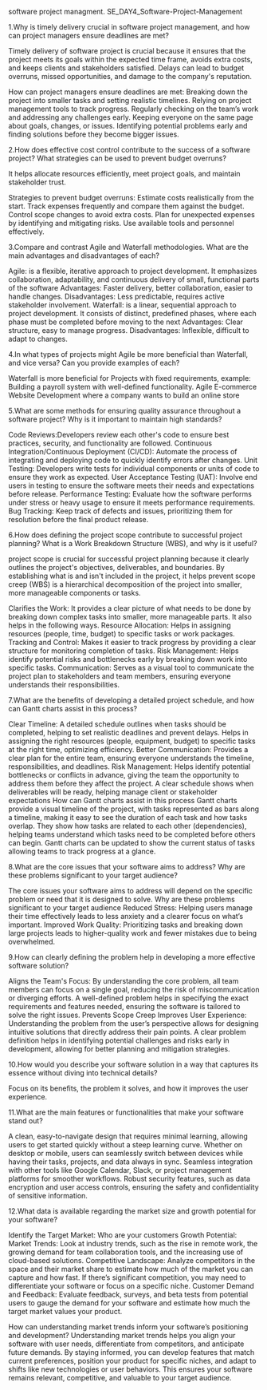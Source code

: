 software project managment. SE_DAY4_Software-Project-Management

1.Why is timely delivery crucial in software project management, and how can project managers ensure deadlines are met?

Timely delivery of software project is crucial because it ensures that the project meets its goals within the expected time frame, avoids extra costs, and keeps clients and stakeholders satisfied. Delays can lead to budget overruns, missed opportunities, and damage to the company's reputation.

How can project managers ensure deadlines are met: Breaking down the project into smaller tasks and setting realistic timelines. Relying on project management tools to track progress. Regularly checking on the team’s work and addressing any challenges early. Keeping everyone on the same page about goals, changes, or issues. Identifying potential problems early and finding solutions before they become bigger issues.

2.How does effective cost control contribute to the success of a software project? What strategies can be used to prevent budget overruns?

It helps allocate resources efficiently, meet project goals, and maintain stakeholder trust.

Strategies to prevent budget overruns: Estimate costs realistically from the start. Track expenses frequently and compare them against the budget. Control scope changes to avoid extra costs. Plan for unexpected expenses by identifying and mitigating risks. Use available tools and personnel effectively.

3.Compare and contrast Agile and Waterfall methodologies. What are the main advantages and disadvantages of each?

Agile: is a flexible, iterative approach to project development. It emphasizes collaboration, adaptability, and continuous delivery of small, functional parts of the software Advantages: Faster delivery, better collaboration, easier to handle changes. Disadvantages: Less predictable, requires active stakeholder involvement. Waterfall: is a linear, sequential approach to project development. It consists of distinct, predefined phases, where each phase must be completed before moving to the next Advantages: Clear structure, easy to manage progress. Disadvantages: Inflexible, difficult to adapt to changes.

4.In what types of projects might Agile be more beneficial than Waterfall, and vice versa? Can you provide examples of each?

Waterfall is more beneficial for Projects with fixed requirements, example: Building a payroll system with well-defined functionality. Agile E-commerce Website Development where a company wants to build an online store

5.What are some methods for ensuring quality assurance throughout a software project? Why is it important to maintain high standards?

Code Reviews:Developers review each other's code to ensure best practices, security, and functionality are followed. Continuous Integration/Continuous Deployment (CI/CD): Automate the process of integrating and deploying code to quickly identify errors after changes. Unit Testing: Developers write tests for individual components or units of code to ensure they work as expected. User Acceptance Testing (UAT): Involve end users in testing to ensure the software meets their needs and expectations before release. Performance Testing: Evaluate how the software performs under stress or heavy usage to ensure it meets performance requirements. Bug Tracking: Keep track of defects and issues, prioritizing them for resolution before the final product release.

6.How does defining the project scope contribute to successful project planning? What is a Work Breakdown Structure (WBS), and why is it useful?

project scope is crucial for successful project planning because it clearly outlines the project's objectives, deliverables, and boundaries. By establishing what is and isn't included in the project, it helps prevent scope creep (WBS) is a hierarchical decomposition of the project into smaller, more manageable components or tasks.

Clarifies the Work: It provides a clear picture of what needs to be done by breaking down complex tasks into smaller, more manageable parts. It also helps in the following ways. Resource Allocation: Helps in assigning resources (people, time, budget) to specific tasks or work packages. Tracking and Control: Makes it easier to track progress by providing a clear structure for monitoring completion of tasks. Risk Management: Helps identify potential risks and bottlenecks early by breaking down work into specific tasks. Communication: Serves as a visual tool to communicate the project plan to stakeholders and team members, ensuring everyone understands their responsibilities.

7.What are the benefits of developing a detailed project schedule, and how can Gantt charts assist in this process?

Clear Timeline: A detailed schedule outlines when tasks should be completed, helping to set realistic deadlines and prevent delays. Helps in assigning the right resources (people, equipment, budget) to specific tasks at the right time, optimizing efficiency. Better Communication: Provides a clear plan for the entire team, ensuring everyone understands the timeline, responsibilities, and deadlines. Risk Management: Helps identify potential bottlenecks or conflicts in advance, giving the team the opportunity to address them before they affect the project. A clear schedule shows when deliverables will be ready, helping manage client or stakeholder expectations How can Gantt charts assist in this process Gantt charts provide a visual timeline of the project, with tasks represented as bars along a timeline, making it easy to see the duration of each task and how tasks overlap. They show how tasks are related to each other (dependencies), helping teams understand which tasks need to be completed before others can begin. Gantt charts can be updated to show the current status of tasks allowing teams to track progress at a glance.

8.What are the core issues that your software aims to address? Why are these problems significant to your target audience?

The core issues your software aims to address will depend on the specific problem or need that it is designed to solve. Why are these problems significant to your target audience Reduced Stress: Helping users manage their time effectively leads to less anxiety and a clearer focus on what’s important. Improved Work Quality: Prioritizing tasks and breaking down large projects leads to higher-quality work and fewer mistakes due to being overwhelmed.

9.How can clearly defining the problem help in developing a more effective software solution?

Aligns the Team's Focus: By understanding the core problem, all team members can focus on a single goal, reducing the risk of miscommunication or diverging efforts.
A well-defined problem helps in specifying the exact requirements and features needed, ensuring the software is tailored to solve the right issues. Prevents Scope Creep Improves User Experience: Understanding the problem from the user’s perspective allows for designing intuitive solutions that directly address their pain points. A clear problem definition helps in identifying potential challenges and risks early in development, allowing for better planning and mitigation strategies.

10.How would you describe your software solution in a way that captures its essence without diving into technical details?

Focus on its benefits, the problem it solves, and how it improves the user experience.

11.What are the main features or functionalities that make your software stand out?

A clean, easy-to-navigate design that requires minimal learning, allowing users to get started quickly without a steep learning curve. Whether on desktop or mobile, users can seamlessly switch between devices while having their tasks, projects, and data always in sync. Seamless integration with other tools like Google Calendar, Slack, or project management platforms for smoother workflows. Robust security features, such as data encryption and user access controls, ensuring the safety and confidentiality of sensitive information.

12.What data is available regarding the market size and growth potential for your software?

Identify the Target Market: Who are your customers Growth Potential: Market Trends: Look at industry trends, such as the rise in remote work, the growing demand for team collaboration tools, and the increasing use of cloud-based solutions. Competitive Landscape: Analyze competitors in the space and their market share to estimate how much of the market you can capture and how fast. If there’s significant competition, you may need to differentiate your software or focus on a specific niche. Customer Demand and Feedback: Evaluate feedback, surveys, and beta tests from potential users to gauge the demand for your software and estimate how much the target market values your product.

How can understanding market trends inform your software’s positioning and development? Understanding market trends helps you align your software with user needs, differentiate from competitors, and anticipate future demands. By staying informed, you can develop features that match current preferences, position your product for specific niches, and adapt to shifts like new technologies or user behaviors. This ensures your software remains relevant, competitive, and valuable to your target audience.
